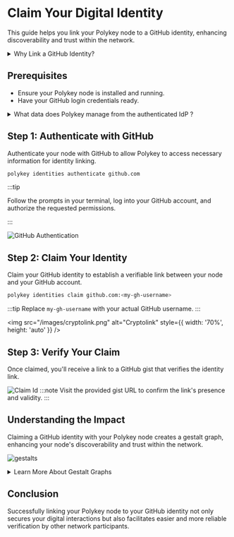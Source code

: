 # Claim Your Digital Identity

This guide helps you link your Polykey node to a GitHub identity, enhancing discoverability and trust within the network.

<details>
<summary>Why Link a GitHub Identity?</summary>
Linking your node to GitHub allows other users to discover and interact with your node using a familiar and verifiable identity, simplifying trust-building across the network.
</details>

## Prerequisites

- Ensure your Polykey node is installed and running.
- Have your GitHub login credentials ready.

<details>
<summary>What data does Polykey manage from the authenticated IdP ?</summary>

- **Technical Use of Permissions**: During the authentication process, Polykey requests access to create gists, read all user profile data, and access user email addresses (read-only) to ensure accurate identity verification and manage notifications.

- **Security and Privacy Considerations**: Polykey adheres to high standards of security and privacy, using accessed data strictly for mentioned operations and not sharing it with third parties. For more details, refer to our [privacy policy](https://polykey.com/privacy-policy).
</details>

## Step 1: Authenticate with GitHub

Authenticate your node with GitHub to allow Polykey to access necessary information for identity linking.

```bash
polykey identities authenticate github.com
```

:::tip

Follow the prompts in your terminal, log into your GitHub account, and authorize the requested permissions.

:::

![GitHub Authentication](/images/github-authentication.png)

## Step 2: Claim Your Identity

Claim your GitHub identity to establish a verifiable link between your node and your GitHub account.

```bash
polykey identities claim github.com:<my-gh-username>
```

:::tip
Replace `my-gh-username` with your actual GitHub username.
:::

<img src="/images/cryptolink.png" alt="Cryptolink" style={{ width: '70%', height: 'auto' }} />

## Step 3: Verify Your Claim

Once claimed, you'll receive a link to a GitHub gist that verifies the identity link.

![Claim Id](/images/claim-id.png)
:::note
Visit the provided gist URL to confirm the link's presence and validity.
:::

## Understanding the Impact

Claiming a GitHub identity with your Polykey node creates a gestalt graph, enhancing your node's discoverability and trust within the network.

![gestalts](/images/gestalts.png)

<details>
<summary>Learn More About Gestalt Graphs</summary>

### Understanding Gestalt Graphs

**Gestalt Graphs** are visual representations of the relationships and trust connections between different digital identities within Polykey. Each node on a graph symbolizes an identity or a claim, and the edges between nodes represent cryptographic verifications or trust relationships.

#### How Gestalt Graphs Work

- **Nodes**: Represent individual identities linked to Polykey, such as a GitHub username.
- **Edges**: Signify the trust connections or verification links between various identities.

As you expand your digital presence by claiming more identities, or by adding more nodes to your network, the gestalt graph grows accordingly. This dynamic expansion enhances the network's utility by streamlining the process of identity verification and making the establishment of trust relationships more transparent and traceable.

#### Claiming Multiple Identities

Polykey allows for flexible management of digital identities, accommodating multiple use cases:

- **Multiple IdPs for a Single Node**: You can link one Polykey node to several identity providers, enhancing your digital verification pathways and security.
- **Single IdP Across Multiple Nodes**: Claim and link the same identity provider, like a GitHub username, across multiple Polykey nodes you control, thus broadening your digital identity and reach within the network.

#### Future Plans and IdP Support

Currently, Polykey integrates with GitHub as a primary identity provider. Our ongoing development aims to broaden this integration to include various major identity providers (IdPs), significantly enhancing accessibility and user engagement. Future updates will also allow organizations to implement their own IdPs, offering even greater control and customization of identity management operations within Polykey.

#### Benefits of Federated Identities

Adopting a federated identity model through gestalt graphs provides several advantages:

- **Enhanced Security**: Links multiple identity proofs to fortify the authenticity and credibility of your digital identity.
- **Simplified Identity Management**: Manages multiple identities through a unified interface, reducing complexity and streamlining user interactions.
- **Interoperability**: Facilitates seamless interactions across different platforms and services, leveraging a cohesive identity framework.

Utilizing gestalt graphs within Polykey enhances operational security and simplifies digital identity management, making it an indispensable tool for users navigating complex digital environments.

</details>

## Conclusion

Successfully linking your Polykey node to your GitHub identity not only secures your digital interactions but also facilitates easier and more reliable verification by other network participants.
